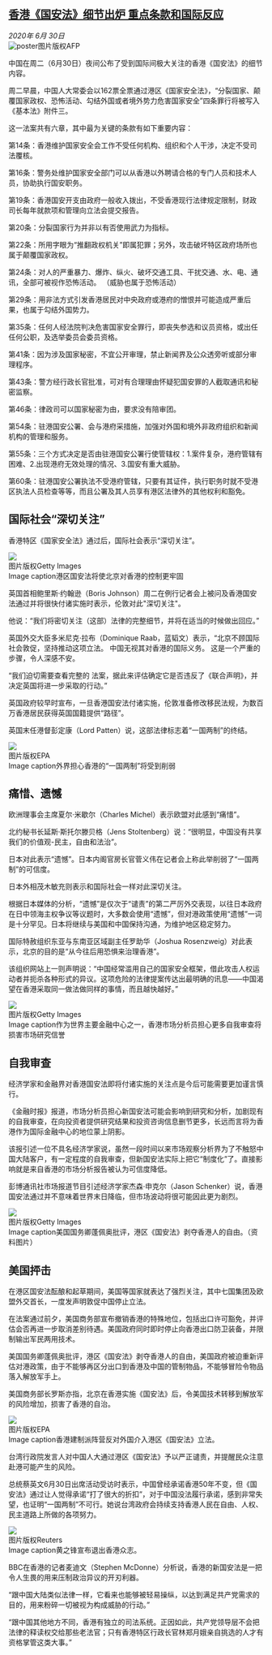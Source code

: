 <!--1593539210000-->
[香港《国安法》细节出炉 重点条款和国际反应](http://www.bbc.com/zhongwen/simp/world-53237511)
------

<div><i>2020年 6月 30日</i></div><div><div class="story-body__inner" property="articleBody"><div class="media-landscape no-caption full-width lead"><span class="image-and-copyright-container"><img class="js-image-replace" alt="poster" src="https://images.weserv.nl/?url=ichef.bbci.co.uk/news/640/cpsprodpb/B550/production/_113161464_hi062191230.jpg"><span class="off-screen">图片版权</span><span class="story-image-copyright">AFP</span></span></div><p class="story-body__introduction">中国在周二（6月30日）夜间公布了受到国际间极大关注的香港《国安法》的细节内容。</p><div id="bbccom_mpu_3" class="bbccom_slot mpu-ad" aria-hidden="true"><div class="bbccom_advert"></div></div><p>周二早晨，中国人大常委会以162票全票通过港区《国家安全法》，“分裂国家、颠覆国家政权、恐怖活动、勾结外国或者境外势力危害国家安全”四条罪行将被写入《基本法》附件三。</p><p>这一法案共有六章，其中最为关键的条款有如下重要内容：</p><div id="bbccom_mpu_1_2" class="bbccom_slot mpu-ad" aria-hidden="true"><div class="bbccom_advert"></div></div><p>第14条：香港维护国家安全会工作不受任何机构、组织和个人干涉，决定不受司法覆核。</p><p>第16条：警务处维护国家安全部门可以从香港以外聘请合格的专门人员和技术人员，协助执行国安职务。</p><p>第19条：香港国安开支由政府一般收入拨出，不受香港现行法律规定限制，财政司长每年就款项和管理向立法会提交报告。</p><p>第20条：分裂国家行为并非以有否使用武力为指标。</p><p>第22条：所用字眼为“推翻政权机关”即属犯罪；另外，攻击破坏特区政府场所也属于颠覆国家政权。</p><p>第24条：对人的严重暴力、爆炸、纵火、破坏交通工具、干扰交通、水、电、通讯，全部可被视作恐怖活动。 （威胁也属于恐怖活动）</p><p>第29条：用非法方式引发香港居民对中央政府或港府的憎恨并可能造成严重后果，也属于勾结外国势力。</p><p>第35条：任何人经法院判决危害国家安全罪行，即丧失参选和议员资格，或出任任何公职，及选举委员会委员资格。</p><p>第41条：因为涉及国家秘密，不宜公开审理，禁止新闻界及公众透旁听或部分审理程序。</p><p>第43条：警方经行政长官批准，可对有合理理由怀疑犯国安罪的人截取通讯和秘密监察。</p><p>第46条：律政司可以国家秘密为由，要求没有陪审团。</p><p>第54条：驻港国安公署、会与港府采措施，加强对外国和境外非政府组织和新闻机构的管理和服务。</p><p>第55条：三个方式决定是否由驻港国安公署行使管辖权：1.案件复杂，港府管辖有困难、2.出现港府无效处理的情况、3.国安有重大威胁。</p><p>第60条：驻港国安公署执法不受港府管辖，只要有其证件，执行职务时就不受港区执法人员检查等等，而且公署及其人员享有港区法律外的其他权利和豁免。</p><h2 class="story-body__crosshead">国际社会“深切关注”</h2><p>香港特区《国家安全法》通过后，国际社会表示“深切关注”。</p><div class="media-landscape has-caption full-width"><span class="image-and-copyright-container"><img src="https://images.weserv.nl/?url=ichef.bbci.co.uk/news/640/cpsprodpb/A90C/production/_113167234_aba72900-5544-4440-a324-e22098f5e8bd.jpg"><br><span class="off-screen">图片版权</span><span class="story-image-copyright">Getty Images</span></span><figcaption class="media-caption"><span class="off-screen">Image caption</span><span class="media-caption__text">港区国安法将使北京对香港的控制更牢固</span></figcaption></div><p>英国首相鲍里斯·约翰逊（Boris Johnson）周二在例行记者会上被问及香港国安法通过并将很快付诸实施时表示，伦敦对此"深切关注"。</p><p>他说：“我们将密切关注（这部）法律的完整细节，并将在适当的时候做出回应。”</p><p>英国外交大臣多米尼克·拉布（Dominique Raab，蓝韬文）表示，“北京不顾国际社会敦促，坚持推动这项立法。 中国无视其对香港的国际义务。 这是一个严重的步骤，令人深感不安。</p><p>“我们迫切需要查看完整的 法案，据此来评估确定它是否违反了《联合声明》，并决定英国将进一步采取的行动。”</p><p>英国政府较早时宣布，一旦香港国安法付诸实施，伦敦准备修改移民法规，为数百万香港居民获得英国国籍提供“路径”。</p><p>英国末任港督彭定康（Lord Patten）说，这部法律标志着“一国两制”的终结。</p><div class="media-landscape has-caption full-width"><span class="image-and-copyright-container"><img src="https://images.weserv.nl/?url=ichef.bbci.co.uk/news/640/cpsprodpb/11E3C/production/_113167237_90658123-355a-4605-8687-2441ca42954d.jpg"><br><span class="off-screen">图片版权</span><span class="story-image-copyright">EPA</span></span><figcaption class="media-caption"><span class="off-screen">Image caption</span><span class="media-caption__text">外界担心香港的“一国两制”将受到削弱</span></figcaption></div><h2 class="story-body__crosshead">痛惜、遗憾</h2><p>欧洲理事会主席夏尔·米歇尔（Charles Michel）表示欧盟对此感到“痛惜”。 </p><p>北约秘书长延斯·斯托尔滕贝格（Jens Stoltenberg）说：“很明显，中国没有共享我们的价值观-民主，自由和法治”。</p><p>日本对此表示“遗憾”。日本内阁官房长官菅义伟在记者会上称此举削弱了“一国两制”的可信度。</p><p>日本外相茂木敏充则表示和国际社会一样对此深切关注。</p><p>根据日本媒体的分析，“遗憾”是仅次于“谴责”的第二严厉外交表现，以往日本政府在日中领海主权争议等议题时，大多数会使用“遗憾”，但对港政策使用“遗憾”一词是十分罕见。日本将继续与美国和中国保持沟通，为维护地区稳定努力。</p><p>国际特赦组织东亚与东南亚区域副主任罗助华（Joshua Rosenzweig）对此表示，北京的目的是“从今往后用恐惧来治理香港”。</p><p>该组织网站上一则声明说：“中国经常滥用自己的国家安全框架，借此攻击人权运动者并扼杀各种形式的异议。这项危险的法律提案传达出最明确的讯息——中国渴望在香港采取同一做法做同样的事情，而且越快越好。”</p><div class="media-landscape has-caption full-width"><span class="image-and-copyright-container"><img src="https://images.weserv.nl/?url=ichef.bbci.co.uk/news/640/cpsprodpb/16C5C/production/_113167239_9b23f5f7-f22f-42b6-a66c-d3cfa32f51a8.jpg"><br><span class="off-screen">图片版权</span><span class="story-image-copyright">Getty Images</span></span><figcaption class="media-caption"><span class="off-screen">Image caption</span><span class="media-caption__text">作为世界主要金融中心之一，香港市场分析员担心更多自我审查将损害市场研究信誉</span></figcaption></div><h2 class="story-body__crosshead">自我审查</h2><p>经济学家和金融界对香港国安法即将付诸实施的关注点是今后可能需要更加谨言慎行。</p><p>《金融时报》报道，市场分析员担心新国安法可能会影响到研究和分析，加剧现有的自我审查，在向投资者提供研究结果和投资咨询信息删节更多，长远而言将为香港作为国际金融中心的地位蒙上阴影。</p><p>该报引述一位不具名经济学家说，虽然一段时间以来市场观察分析界为了不触怒中国大陆客户，有一定程度的自我审查，但新国安法实际上把它“制度化”了。直接影响就是来自香港的市场分析报告被认为可信度降低。</p><p>彭博通讯社市场报道节目引述经济学家杰森·申克尔（Jason Schenker）说，香港国安法通过并不意味着世界末日降临，但市场波动将很可能因此更为剧烈。</p><div class="media-landscape has-caption full-width"><span class="image-and-copyright-container"><img src="https://images.weserv.nl/?url=ichef.bbci.co.uk/news/640/cpsprodpb/37C4/production/_113167241_ba432679-3c43-4f6b-a2ed-2e7d6880eeac.jpg"><br><span class="off-screen">图片版权</span><span class="story-image-copyright">Getty Images</span></span><figcaption class="media-caption"><span class="off-screen">Image caption</span><span class="media-caption__text">美国国务卿蓬佩奥批评，港区《国安法》剥夺香港人的自由。（资料图片）</span></figcaption></div><h2 class="story-body__crosshead">美国抨击</h2><p>在港区国安法酝酿和起草期间，美国等国家就表达了强烈关注，其中七国集团及欧盟外交首长，一度发声明敦促中国停止立法。</p><p>在法案通过前夕，美国商务部宣布撤销香港的特殊地位，包括出口许可豁免，并评估会否再进一步取消差别待遇。美国政府同时即时停止向香港出口防卫装备，并限制输出军民两用技术。</p><p>美国国务卿蓬佩奥批评，港区《国安法》剥夺香港人的自由，美国政府被迫重新评估对港政策，由于不能够再区分出口到香港及中国的管制物品，不能够冒险令物品落入解放军手上。</p><p>美国商务部长罗斯亦指，北京在香港实施《国安法》后，令美国技术转移到解放军的风险增加，损害了香港的自治。</p><div class="media-landscape has-caption full-width"><span class="image-and-copyright-container"><img src="https://images.weserv.nl/?url=ichef.bbci.co.uk/news/640/cpsprodpb/5764/production/_113127322_hi062144398.jpg"><br><span class="off-screen">图片版权</span><span class="story-image-copyright">EPA</span></span><figcaption class="media-caption"><span class="off-screen">Image caption</span><span class="media-caption__text">香港建制派阵营反对外国介入港区《国安法》立法。</span></figcaption></div><p>台湾行政院发言人对中国人大通过港区《国安法》予以严正谴责，并提醒民众注意赴港可能产生的风险。</p><p>总统蔡英文6月30日出席活动受访时表示，中国曾经承诺香港50年不变，但《国安法》通过让人觉得承诺“打了很大的折扣”，对于中国没法履行承诺，感到非常失望，也证明“一国两制”不可行。她说台湾政府会持续支持香港人民在自由、人权、民主道路上所做的各项努力。</p><div class="media-landscape has-caption full-width"><span class="image-and-copyright-container"><img src="https://images.weserv.nl/?url=ichef.bbci.co.uk/news/640/cpsprodpb/178A0/production/_113161469_hi062204483.jpg"><br><span class="off-screen">图片版权</span><span class="story-image-copyright">Reuters</span></span><figcaption class="media-caption"><span class="off-screen">Image caption</span><span class="media-caption__text">黄之锋宣布退出香港众志。</span></figcaption></div><p>BBC在香港的记者麦迪文（Stephen McDonne）分析说，香港的新国安法是一把令人生畏的用来压制政治异议的开刃利器。</p><p>“跟中国大陆类似法律一样，它看来也能够被轻易操纵，以达到满足共产党需求的目的，用来粉碎一切被视为构成威胁的行动。”</p><p>“跟中国其他地方不同，香港有独立的司法系统。正因如此，共产党领导层不会把法律的释读权交给那些老法官；只有香港特区行政长官林郑月娥亲自挑选的人才有资格掌管这类大事。”</p></div></div>
